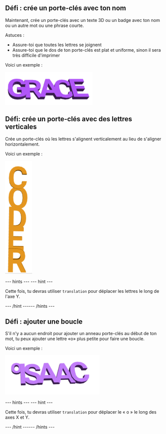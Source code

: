 ## Défi : crée un porte-clés avec ton nom

Maintenant, crée un porte-clés avec un texte 3D ou un badge avec ton nom ou un autre mot ou une phrase courte.

Astuces :
+ Assure-toi que toutes les lettres se joignent
+ Assure-toi que le dos de ton porte-clés est plat et uniforme, sinon il sera très difficile d'imprimer

Voici un exemple :

![capture d'écran](images/coder-grace.png)

## Défi: crée un porte-clés avec des lettres verticales

Crée un porte-clés où les lettres s'alignent verticalement au lieu de s'aligner horizontalement.

Voici un exemple :

![capture d'écran](images/coder-vertical.png)

--- hints ---
 --- hint ---

Cette fois, tu devras utiliser `translation` pour déplacer les lettres le long de l'axe Y.

--- /hint ------ /hints ---

## Défi : ajouter une boucle

S'il n'y a aucun endroit pour ajouter un anneau porte-clés au début de ton mot, tu peux ajouter une lettre «o» plus petite pour faire une boucle.

Voici un exemple :

![capture d'écran](images/coder-loop.png)

--- hints ---
 --- hint ---

Cette fois, tu devras utiliser `translation` pour déplacer le « o » le long des axes X et Y.

--- /hint ------ /hints ---

